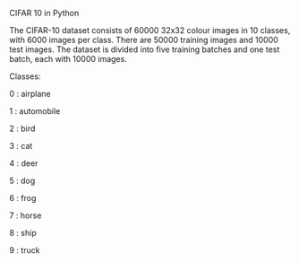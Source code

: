 CIFAR 10 in Python

The CIFAR-10 dataset consists of 60000 32x32 colour images in 10 classes, with 6000 images per class.
There are 50000 training images and 10000 test images.
The dataset is divided into five training batches and one test batch, each with 10000 images.

Classes:

0 : airplane

1 : automobile

2 : bird

3 : cat

4 : deer

5 : dog

6 : frog

7 : horse

8 : ship

9 : truck

